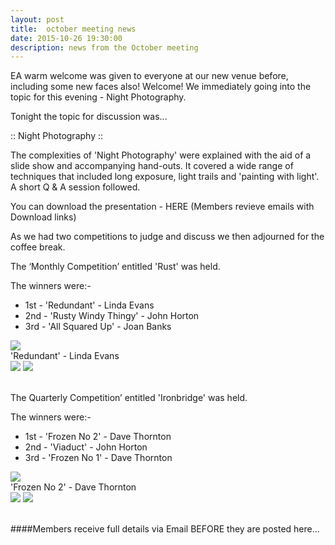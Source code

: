 ```yaml
---
layout: post
title:  october meeting news
date: 2015-10-26 19:30:00
description: news from the October meeting
---
```


EA warm welcome was given to everyone at our new venue before, including some new faces also! Welcome! We immediately going into the topic for this evening - Night Photography.

Tonight the topic for discussion was...

:: Night Photography ::

The complexities of 'Night Photography' were explained with the aid of a slide show and accompanying hand-outs. It covered a wide range of techniques that included long exposure, light trails and 'painting with light'. A short Q & A session followed.

You can download the presentation - HERE (Members revieve emails with Download links)

As we had two competitions to judge and discuss we then adjourned for the coffee break.


The ‘Monthly Competition’ entitled 'Rust' was held.

The winners were:-
<ul>
	<li>1st - 'Redundant' - Linda Evans</li>
	<li>2nd - 'Rusty Windy Thingy' - John Horton</li>
	<li>3rd - 'All Squared Up' - Joan Banks</li>
</ul>

<div class="img_row">
	<img class="col three" src="{{ site.baseurl }}/assets/img/Redundant.jpg">
</div>
<div class="col three caption">
	'Redundant' - Linda Evans
</div>

<div class="img_row">
	<img class="col two" src="{{ site.baseurl }}/assets/img/Rusty-Windy-Thingy.jpg">
	<img class="col one" src="{{ site.baseurl }}/assets/img/All-Squared-Up.jpg">
</div>

<br>

The Quarterly Competition’ entitled 'Ironbridge' was held.

The winners were:-
<ul>
	<li>1st - 'Frozen No 2' - Dave Thornton</li>
	<li>2nd - 'Viaduct' - John Horton</li>
	<li>3rd - 'Frozen No 1' - Dave Thornton</li>
</ul>

<div class="img_row">
	<img class="col three" src="{{ site.baseurl }}/assets/img/Frozen-2.jpg">
</div>
<div class="col three caption">
	'Frozen No 2' - Dave Thornton
</div>

<div class="img_row">
	<img class="col two" src="{{ site.baseurl }}/assets/img/Viaduct.jpg">
	<img class="col one" src="{{ site.baseurl }}/assets/img/Frozen-1.jpg">
</div>

<br>

####Members receive full details via Email BEFORE they are posted here...